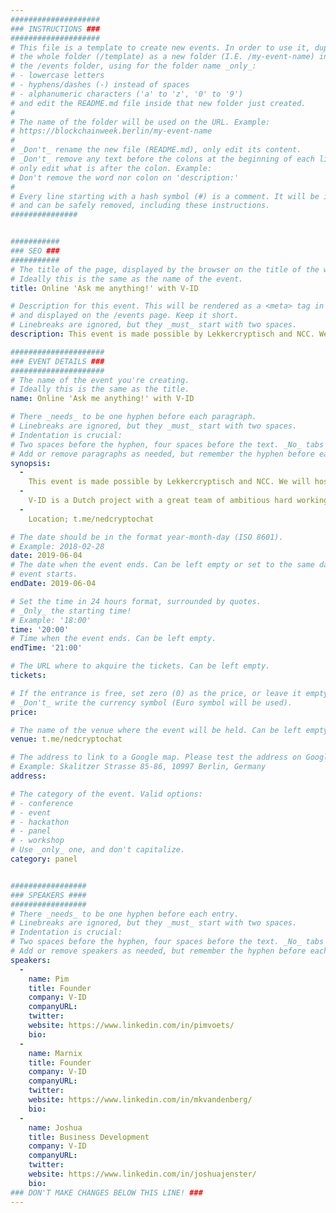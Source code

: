 ```yaml
---
####################
### INSTRUCTIONS ###
####################
# This file is a template to create new events. In order to use it, duplicate
# the whole folder (/template) as a new folder (I.E. /my-event-name) inside of
# the /events folder, using for the folder name _only_:
# - lowercase letters
# - hyphens/dashes (-) instead of spaces
# - alphanumeric characters ('a' to 'z', '0' to '9')
# and edit the README.md file inside that new folder just created.
#
# The name of the folder will be used on the URL. Example:
# https://blockchainweek.berlin/my-event-name
#
# _Don't_ rename the new file (README.md), only edit its content.
# _Don't_ remove any text before the colons at the beginning of each line,
# only edit what is after the colon. Example:
# Don't remove the word nor colon on 'description:'
#
# Every line starting with a hash symbol (#) is a comment. It will be ignored
# and can be safely removed, including these instructions.
###############


###########
### SEO ###
###########
# The title of the page, displayed by the browser on the title of the window.
# Ideally this is the same as the name of the event.
title: Online 'Ask me anything!' with V-ID

# Description for this event. This will be rendered as a <meta> tag in the HTML,
# and displayed on the /events page. Keep it short.
# Linebreaks are ignored, but they _must_ start with two spaces.
description: This event is made possible by Lekkercryptisch and NCC. We will host an online event in the form of an Ask Me Anything! Our beloved concept. Three team members from the V-ID team will answer all of your questions 60 minutes long. The Ask Me Anything will be in Dutch and will be free to participate to everybody who is in our telegram community. At the end of the AMA session we give away €200,- worth of Vidt tokens! This is made possible by V-ID themself. 

#####################
### EVENT DETAILS ###
#####################
# The name of the event you're creating.
# Ideally this is the same as the title.
name: Online 'Ask me anything!' with V-ID

# There _needs_ to be one hyphen before each paragraph.
# Linebreaks are ignored, but they _must_ start with two spaces.
# Indentation is crucial:
# Two spaces before the hyphen, four spaces before the text. _No_ tabs allowed.
# Add or remove paragraphs as needed, but remember the hyphen before each entry.
synopsis:
  -
    This event is made possible by Lekkercryptisch and NCC. We will host an online event in the form of an Ask Me Anything! Our beloved concept. Three team members from the V-ID team will answer all of your questions 60 minutes long. The Ask Me Anything will be in Dutch and will be free to participate to everybody who is in our telegram community. At the end of the AMA session we give away €200,- worth of Vidt tokens! This is made possible by V-ID themself. 
  -
    V-ID is a Dutch project with a great team of ambitious hard working blockchain enthusiasts. V-ID secures any digital file against unlawful manipulation, protecting businesses against digital fraud, and letting people focus on innovation. If the proces is too difficult and takes to much effort, no one will bother. With V-ID, all it takes is 5 seconds with any common internet browser. No plugin, login, or anything needed. To protect a diploma, V-ID extracts the unique fingerprint of the file and stores it in the blockchain. For protection of printed versions, a QR code is added. The diploma is now validated. Whether it is validating diplomas automatically with APIs, or using our simple drag and drop terminal, V-ID adapts to any volume or workflow, with very low impact on your work process.
  -
    Location; t.me/nedcryptochat 

# The date should be in the format year-month-day (ISO 8601).
# Example: 2018-02-28
date: 2019-06-04
# The date when the event ends. Can be left empty or set to the same day the
# event starts.
endDate: 2019-06-04

# Set the time in 24 hours format, surrounded by quotes.
# _Only_ the starting time!
# Example: '18:00'
time: '20:00'
# Time when the event ends. Can be left empty.
endTime: '21:00'

# The URL where to akquire the tickets. Can be left empty.
tickets: 

# If the entrance is free, set zero (0) as the price, or leave it empty.
# _Don't_ write the currency symbol (Euro symbol will be used).
price: 

# The name of the venue where the event will be held. Can be left empty.
venue: t.me/nedcryptochat

# The address to link to a Google map. Please test the address on Google Maps.
# Example: Skalitzer Strasse 85-86, 10997 Berlin, Germany
address: 

# The category of the event. Valid options:
# - conference
# - event
# - hackathon
# - panel
# - workshop
# Use _only_ one, and don't capitalize.
category: panel


#################
### SPEAKERS ####
#################
# There _needs_ to be one hyphen before each entry.
# Linebreaks are ignored, but they _must_ start with two spaces.
# Indentation is crucial:
# Two spaces before the hyphen, four spaces before the text. _No_ tabs allowed.
# Add or remove speakers as needed, but remember the hyphen before each entry.
speakers:
  -
    name: Pim
    title: Founder
    company: V-ID
    companyURL: 
    twitter: 
    website: https://www.linkedin.com/in/pimvoets/
    bio: 
  -
    name: Marnix
    title: Founder
    company: V-ID
    companyURL: 
    twitter: 
    website: https://www.linkedin.com/in/mkvandenberg/
    bio: 
  -
    name: Joshua
    title: Business Development
    company: V-ID
    companyURL: 
    twitter: 
    website: https://www.linkedin.com/in/joshuajenster/
    bio: 
### DON'T MAKE CHANGES BELOW THIS LINE! ###
---
```

<!-- ### DON'T MAKE CHANGES BELOW THIS LINE! ### -->

<Event-Content/>
